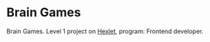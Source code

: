 # Brain Games


Brain Games. Level 1 project on [Hexlet](https://ru.hexlet.io/professions/python/projects/49), program: Frontend developer. 
